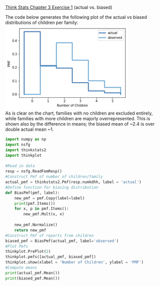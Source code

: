 [Think Stats Chapter 3 Exercise 1](http://greenteapress.com/thinkstats2/html/thinkstats2004.html#toc31) (actual vs. biased)

The code below generates the following plot of the actual vs biased distributions of children per family:
![Biased v Actual Distributions](/img/biased_v_actual.png)  
As is clear on the chart, families with no children are excluded entirely, while families with more children are majorly overrepresented.
This is shown also by the difference in means; the biased mean of ~2.4 is over double actual mean ~1. 

```python
import numpy as np
import nsfg
import thinkstats2
import thinkplot

#Read in data
resp = nsfg.ReadFemResp()
#Construct Pmf of number of children/family
actual_pmf = thinkstats2.Pmf(resp.numkdhh, label = 'actual')
#Define function for biasing distribution
def BiasPmf(pmf, label):
    new_pmf = pmf.Copy(label=label)
    print(pmf.Items())
    for x, p in pmf.Items():
        new_pmf.Mult(x, x)
        
    new_pmf.Normalize()
    return new_pmf
#Construct Pmf of reports from children
biased_pmf = BiasPmf(actual_pmf, label='observed')
#Plot Pmfs
thinkplot.PrePlot(2)
thinkplot.pmfs([actual_pmf, biased_pmf])
thinkplot.show(xlabel = 'Number of Children', ylabel = 'PMF')
#Compute means
print(actual_pmf.Mean())
print(biased_pmf.Mean())
```
